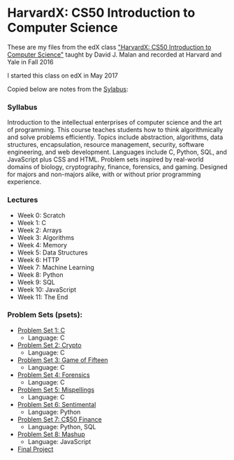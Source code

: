 # HarvardX: CS50 Introduction to Computer Science

These are my files from the edX class ["HarvardX: CS50 Introduction to Computer Science"](https://cs50.edx.org/)
taught by David J. Malan and recorded at Harvard and Yale in Fall 2016

I started this class on edX in May 2017

Copied below are notes from the [Sylabus](http://docs.cs50.net/2017/x/syllabus.html):


### Syllabus

Introduction to the intellectual enterprises of computer science and the art of programming. This course teaches students how to think algorithmically and solve problems efficiently. Topics include abstraction, algorithms, data structures, encapsulation, resource management, security, software engineering, and web development. Languages include C, Python, SQL, and JavaScript plus CSS and HTML. Problem sets inspired by real-world domains of biology, cryptography, finance, forensics, and gaming. Designed for majors and non-majors alike, with or without prior programming experience.

### Lectures
- Week 0: Scratch
- Week 1: C
- Week 2: Arrays
- Week 3: Algorithms
- Week 4: Memory
- Week 5: Data Structures
- Week 6: HTTP
- Week 7: Machine Learning
- Week 8: Python
- Week 9: SQL
- Week 10: JavaScript
- Week 11: The End

### Problem Sets (psets):
- [Problem Set 1: C](http://docs.cs50.net/2017/x/psets/1/pset1.html)
  - Language: C
- [Problem Set 2: Crypto](http://docs.cs50.net/2017/x/psets/2/pset2.html)
  - Language: C
- [Problem Set 3: Game of Fifteen](http://docs.cs50.net/2017/x/psets/3/pset3.html)
  - Language: C
- [Problem Set 4: Forensics](http://docs.cs50.net/2017/x/psets/4/pset4.html)
  - Language: C
- [Problem Set 5: Mispellings](http://docs.cs50.net/2017/x/psets/5/pset5.html)
  - Language: C
- [Problem Set 6: Sentimental](http://docs.cs50.net/2017/x/psets/6/pset6.html)
  - Language: Python
- [Problem Set 7: C$50 Finance](http://docs.cs50.net/2017/x/psets/7/pset7.html)
  - Language: Python, SQL
- [Problem Set 8: Mashup](http://docs.cs50.net/2017/x/psets/8/pset8.html)
  - Language: JavaScript
- [Final Project](http://docs.cs50.net/2017/x/syllabus.html)
